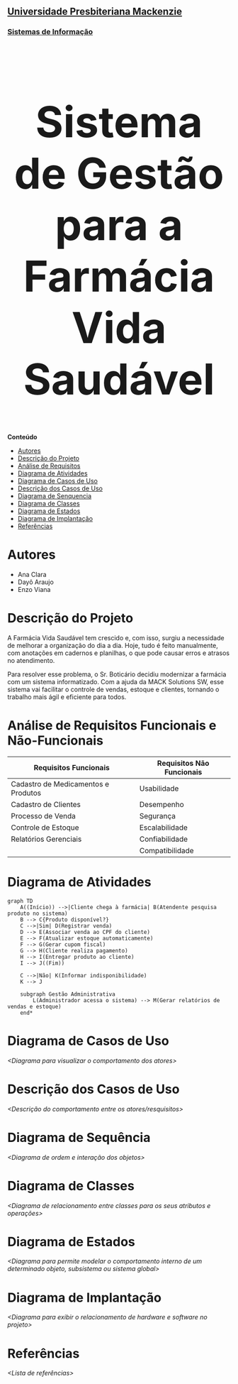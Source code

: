 <h2><a href= "https://www.mackenzie.br">Universidade Presbiteriana Mackenzie</a></h2>
<h3><a href= "https://www.mackenzie.br/graduacao/sao-paulo-higienopolis/sistemas-de-informacao">Sistemas de Informação</a></h3>


<font size="+12"><center>
# Sistema de Gestão para a Farmácia Vida Saudável
</center></font>

**Conteúdo**

- [Autores](#autores)
- [Descrição do Projeto](#descrição-do-projeto)
- [Análise de Requisitos](#análise-de-requisitos-funcionais-e-não-funcionais)
- [Diagrama de Atividades](#diagrama-de-atividades) 
- [Diagrama de Casos de Uso](#diagrama-de-comportamento-atores)
- [Descrição dos Casos de Uso](#descrição-das-funcões)
- [Diagrama de Senquencia](#diagrama-de-ordem-interações)
- [Diagrama de Classes](#diagrama-orientado-objetos)
- [Diagrama de Estados](#diagrama-estrutura-componente)
- [Diagrama de Implantação](#diagrama-de-hardware-software)
- [Referências](#referências)


# Autores

* Ana Clara
* Dayô Araujo
* Enzo Viana


# Descrição do Projeto
A Farmácia Vida Saudável tem crescido e, com isso, surgiu a necessidade de melhorar a organização do dia a dia. Hoje, tudo é feito manualmente, com anotações em cadernos e planilhas, o que pode causar erros e atrasos no atendimento.

Para resolver esse problema, o Sr. Boticário decidiu modernizar a farmácia com um sistema informatizado. Com a ajuda da MACK Solutions SW, esse sistema vai facilitar o controle de vendas, estoque e clientes, tornando o trabalho mais ágil e eficiente para todos.

# Análise de Requisitos Funcionais e Não-Funcionais
|Requisitos Funcionais|Requisitos Não Funcionais|
|---------------------|---------------------|
|Cadastro de Medicamentos e Produtos|Usabilidade|
|Cadastro de Clientes|Desempenho|
|Processo de Venda|Segurança|
|Controle de Estoque|Escalabilidade|
|Relatórios Gerenciais|Confiabilidade|
||Compatibilidade|

# Diagrama de Atividades

```mermaid
graph TD
    A((Início)) -->|Cliente chega à farmácia| B(Atendente pesquisa produto no sistema)
    B --> C{Produto disponível?}
    C -->|Sim| D(Registrar venda)
    D --> E(Associar venda ao CPF do cliente)
    E --> F(Atualizar estoque automaticamente)
    F --> G(Gerar cupom fiscal)
    G --> H(Cliente realiza pagamento)
    H --> I(Entregar produto ao cliente)
    I --> J((Fim))

    C -->|Não| K(Informar indisponibilidade)
    K --> J

    subgraph Gestão Administrativa
        L(Administrador acessa o sistema) --> M(Gerar relatórios de vendas e estoque)
    end*
```

# Diagrama de Casos de Uso

*&lt;Diagrama para visualizar o comportamento dos atores&gt;*

# Descrição dos Casos de Uso

*&lt;Descrição do comportamento entre os atores/resquisitos&gt;*

# Diagrama de Sequência

*&lt;Diagrama de ordem e interação dos objetos&gt;*

# Diagrama de Classes

*&lt;Diagrama de relacionamento entre classes para os seus atributos e operações&gt;*

# Diagrama de Estados

*&lt;Diagrama para permite modelar o comportamento interno de um determinado objeto, subsistema ou sistema global&gt;*

# Diagrama de Implantação

*&lt;Diagrama para exibir o relacionamento de hardware e software no projeto&gt;*

# Referências

*&lt;Lista de referências&gt;*

